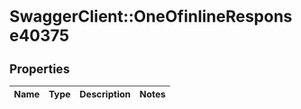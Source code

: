 # SwaggerClient::OneOfinlineResponse40375

## Properties
Name | Type | Description | Notes
------------ | ------------- | ------------- | -------------

